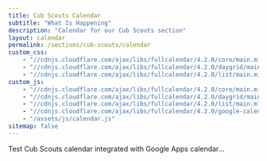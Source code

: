 ```yaml
---
title: Cub Scouts Calendar
subtitle: "What Is Happening"
description: "Calendar for our Cub Scouts section"
layout: calendar
permalink: /sections/cub-scouts/calendar
custom_css:
    - "//cdnjs.cloudflare.com/ajax/libs/fullcalendar/4.2.0/core/main.min.css"
    - "//cdnjs.cloudflare.com/ajax/libs/fullcalendar/4.2.0/daygrid/main.min.css"
    - "//cdnjs.cloudflare.com/ajax/libs/fullcalendar/4.2.0/list/main.min.css"
custom_js:
    - "//cdnjs.cloudflare.com/ajax/libs/fullcalendar/4.2.0/core/main.min.js"
    - "//cdnjs.cloudflare.com/ajax/libs/fullcalendar/4.2.0/daygrid/main.min.js"
    - "//cdnjs.cloudflare.com/ajax/libs/fullcalendar/4.2.0/list/main.min.js"
    - "//cdnjs.cloudflare.com/ajax/libs/fullcalendar/4.2.0/google-calendar/main.min.js"
    - "/assets/js/calendar.js"
sitemap: false
---
```


Test Cub Scouts calendar integrated with Google Apps calendar...